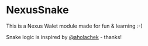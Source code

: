 # NexusSnake

This is a Nexus Walet module made for fun & learning :-)

Snake logic is inspired by [@aholachek](https://codepen.io/aholachek/pen/pwRNMX) - thanks!
